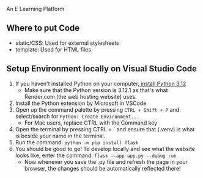 An E Learning Platform

## Where to put Code

- static/CSS: Used for external stylesheets
- template: Used for HTML files

## Setup Environment locally on Visual Studio Code

1. If you haven't installed Python on your computer,[ install Python 3.12](https://www.python.org/downloads/)
   - Make sure that the Python version is 3.12.1 as that's what Render.com (the web hosting website) uses.
2. Install the Python extension by Microsoft in VSCode
3. Open up the command palette by pressing `CTRL + Shift + P` and select/search for `Python: Create Environment...`
    - For Mac users, replace CTRL with the Command key
4. Open the terminal by pressing CTRL + ` and ensure that (.venv) is what is beside your name in the terminal.
5. Run the command: `python -m pip install flask`
6. You should be good to go! To develop locally and see what the website looks like, enter the command: `flask --app app.py --debug run`
    - Now whenever you save the .py file and refresh the page in your browser, the changes should be automatically reflected there!
